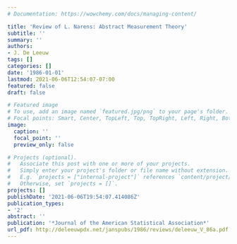 ```yaml
---
# Documentation: https://wowchemy.com/docs/managing-content/

title: 'Review of L. Narens: Abstract Measurement Theory'
subtitle: ''
summary: ''
authors:
- J. De Leeuw
tags: []
categories: []
date: '1986-01-01'
lastmod: 2021-06-06T12:54:07-07:00
featured: false
draft: false

# Featured image
# To use, add an image named `featured.jpg/png` to your page's folder.
# Focal points: Smart, Center, TopLeft, Top, TopRight, Left, Right, BottomLeft, Bottom, BottomRight.
image:
  caption: ''
  focal_point: ''
  preview_only: false

# Projects (optional).
#   Associate this post with one or more of your projects.
#   Simply enter your project's folder or file name without extension.
#   E.g. `projects = ["internal-project"]` references `content/project/deep-learning/index.md`.
#   Otherwise, set `projects = []`.
projects: []
publishDate: '2021-06-06T19:54:07.414086Z'
publication_types:
- '2'
abstract: ''
publication: '*Journal of the American Statistical Association*'
url_pdf: http://deleeuwpdx.net/janspubs/1986/reviews/deleeuw_V_86a.pdf
---
```


